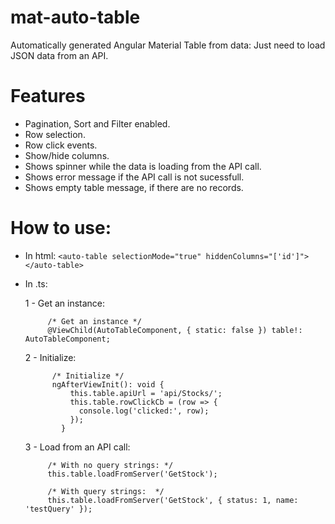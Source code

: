 # mat-auto-table
Automatically generated Angular Material Table from data: Just need to load JSON data from an API.

# Features
- Pagination, Sort and Filter enabled.
- Row selection.
- Row click events.
- Show/hide columns.
- Shows spinner while the data is loading from the API call.
- Shows error message if the API call is not sucessfull.
- Shows empty table message, if there are no records.

# How to use:
- In html:
```<auto-table selectionMode="true" hiddenColumns="['id']"></auto-table>```

- In .ts:

     1 - Get an instance:
     ``` 	
          /* Get an instance */
          @ViewChild(AutoTableComponent, { static: false }) table!: AutoTableComponent;
     ```
     2 - Initialize:
     ```
           /* Initialize */
           ngAfterViewInit(): void {
               this.table.apiUrl = 'api/Stocks/';
               this.table.rowClickCb = (row => {
                 console.log('clicked:', row);
               });
             }
     ```

     3 - Load from an API call:
     ```
          /* With no query strings: */
          this.table.loadFromServer('GetStock');
     
          /* With query strings:  */
          this.table.loadFromServer('GetStock', { status: 1, name: 'testQuery' });
     ```
        
      

